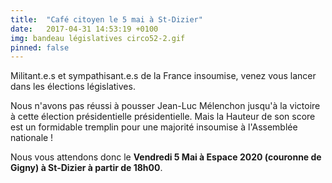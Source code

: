 ```yaml
---
title:  "Café citoyen le 5 mai à St-Dizier"
date:   2017-04-31 14:53:19 +0100
img: bandeau législatives circo52-2.gif
pinned: false
---
```


Militant.e.s et sympathisant.e.s de la France insoumise, venez vous lancer dans les élections législatives.
<!--more-->
Nous n'avons pas réussi à pousser Jean-Luc Mélenchon jusqu'à la victoire à cette élection présidentielle présidentielle. Mais la Hauteur de son score est un formidable tremplin pour une majorité insoumise à l'Assemblée nationale !

Nous vous attendons donc le **Vendredi 5 Mai à Espace 2020 (couronne de Gigny) à St-Dizier à partir de 18h00**.
